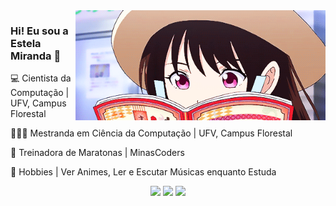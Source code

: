 <img src="https://github.com/Estelamb/Estelamb/blob/master/leitora.gif" min-width="400px" max-width="400px" width="400px" align="right" alt="gif animado noragami">

<h3> Hi! Eu sou a Estela Miranda 🦄 </h3>

<p align="left">
    💻 Cientista da Computação | UFV, Campus Florestal
</p>

<p align="left">
    👩🏻‍🏫 Mestranda em Ciência da Computação | UFV, Campus Florestal
</p>

<p align="left">
    🎈 Treinadora de Maratonas | MinasCoders
</p>

<p align="left">
    🌸 Hobbies | Ver Animes, Ler e Escutar Músicas enquanto Estuda
</p>

<p align="center"> 
  <a alt="Python"> <img src="https://img.shields.io/badge/Python-14354C?style=for-the-badge&logo=python&logoColor=white" /></a> <a alt="C"> <img src="https://img.shields.io/badge/C-00599C?style=for-the-badge&logo=c&logoColor=white" /></a> <a alt="C++"> <img src="https://img.shields.io/badge/C%2B%2B-00599C?style=for-the-badge&logo=c%2B%2B&logoColor=white" /></a> 
</p>
